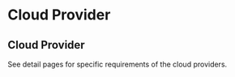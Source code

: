 # Cloud Provider

##  Cloud Provider

See detail pages for specific requirements of the cloud providers.

